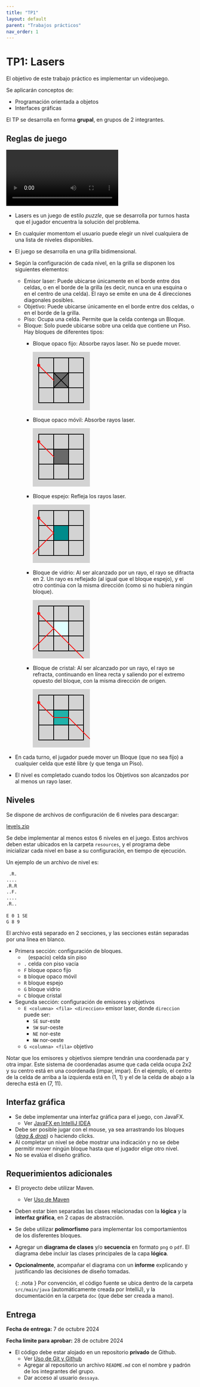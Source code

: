 ```yaml
---
title: "TP1"
layout: default
parent: "Trabajos prácticos"
nav_order: 1
---
```


# TP1: Lasers

El objetivo de este trabajo práctico es implementar un videojuego.

Se aplicarán conceptos de:

- Programación orientada a objetos
- Interfaces gráficas

El TP se desarrolla en forma **grupal**, en grupos de 2 integrantes.

## Reglas de juego

<video controls src="./lasers.webm" type="video/webm"></video>

* Lasers es un juego de estilo _puzzle_, que se desarrolla por turnos hasta que
  el jugador encuentra la solución del problema.
* En cualquier momentom el usuario puede elegir un nivel cualquiera de una
  lista de niveles disponibles.
* El juego se desarrolla en una grilla bidimensional.
* Según la configuración de cada nivel, en la grilla se disponen los siguientes
  elementos:
    * Emisor laser: Puede ubicarse únicamente en el borde entre dos celdas, o
      en el borde de la grilla (es decir, nunca en una esquina o en el centro
      de una celda). El rayo se emite en una de 4 direcciones diagonales
      posibles.
    * Objetivo: Puede ubicarse únicamente en el borde entre dos celdas, o
      en el borde de la grilla.
    * Piso: Ocupa una celda. Permite que la celda contenga un Bloque.
    * Bloque: Solo puede ubicarse sobre una celda que contiene un Piso.
      Hay bloques de diferentes tipos:
        * Bloque opaco fijo: Absorbe rayos laser. No se puede mover.

          ![F](F.png)

        * Bloque opaco móvil: Absorbe rayos laser.

          ![B](B.png)

        * Bloque espejo: Refleja los rayos laser.

          ![R](R.png)

        * Bloque de vidrio: Al ser alcanzado por un rayo, el rayo se difracta
          en 2. Un rayo es reflejado (al igual que el bloque espejo), y el otro
          continúa con la misma dirección (como si no hubiera ningún bloque).

          ![G](G.png)

        * Bloque de cristal: Al ser alcanzado por un rayo, el rayo se refracta,
          continuando en línea recta y saliendo por el extremo opuesto del
          bloque, con la misma dirección de origen.

          ![C](C.png)

* En cada turno, el jugador puede mover un Bloque (que no sea fijo) a cualquier
  celda que esté libre (y que tenga un Piso).
* El nivel es completado cuando todos los Objetivos son alcanzados por al menos
  un rayo laser.

## Niveles

Se dispone de archivos de configuración de 6 niveles para descargar:

<a href="./levels.zip" class="btn btn-default btn-lg">levels.zip</a>

Se debe implementar al menos estos 6 niveles en el juego. Estos archivos deben
estar ubicados en la carpeta `resources`, y el programa debe inicializar cada
nivel en base a su configuración, en tiempo de ejecución.

Un ejemplo de un archivo de nivel es:

```
 .R.
....
.R.R
..F.
....
.R..

E 0 1 SE
G 8 9
```

El archivo está separado en 2 secciones, y las secciones están separadas por
una línea en blanco.

* Primera sección: configuración de bloques.
    * <code class="language-plaintext highlighter-rouge">&nbsp;</code> (espacio) celda sin piso
    * `.` celda con piso vacía
    * `F` bloque opaco fijo
    * `B` bloque opaco móvil
    * `R` bloque espejo
    * `G` bloque vidrio
    * `C` bloque cristal
* Segunda sección: configuración de emisores y objetivos
    * `E <columna> <fila> <direccion>` emisor laser, donde `direccion` puede
      ser:
      * `SE` sur-este
      * `SW` sur-oeste
      * `NE` nor-este
      * `NW` nor-oeste
    * `G <columna> <fila>` objetivo

Notar que los emisores y objetivos siempre tendrán una coordenada par y otra impar.
Este sistema de coordenadas asume que cada celda ocupa 2x2 y su centro está en
una coordenada (impar, impar). En el ejemplo, el centro de la celda de arriba a
la izquierda está en (1, 1) y el de la celda de abajo a la derecha está en (7,
11).

## Interfaz gráfica

* Se debe implementar una interfaz gráfica para el juego, con JavaFX.
    - Ver [JavaFX en IntelliJ IDEA](/entorno/tutorial-javafx/)
* Debe ser posible jugar con el mouse, ya sea arrastrando los bloques
  ([_drag & drop_](https://openjfx.io/javadoc/22/javafx.graphics/javafx/scene/Node.html#setOnDragDetected(javafx.event.EventHandler)))
  o haciendo clicks.
* Al completar un nivel se debe mostrar una indicación y no se debe permitir
  mover ningún bloque hasta que el jugador elige otro nivel.
* No se evalúa el diseño gráfico.

## Requerimientos adicionales

* El proyecto debe utilizar Maven.
    - Ver [Uso de Maven](/entorno/maven/)

* Deben estar bien separadas las clases relacionadas con la **lógica** y la
  **interfaz gráfica**, en 2 capas de abstracción.

* Se debe utilizar **polimorfismo** para implementar los comportamientos de los
  disferentes bloques.

* Agregar un **diagrama de clases** y/o **secuencia** en formato `png` o `pdf`.
  El diagrama debe incluir las clases principales de la capa **lógica**.

* **Opcionalmente**, acompañar el diagrama con un **informe** explicando y
  justificando las decisiones de diseño tomadas.

    {: .nota }
    Por convención, el código fuente se ubica dentro de la carpeta `src/main/java`
    (automáticamente creada por IntelliJ), y la documentación en la carpeta `doc`
    (que debe ser creada a mano).

## Entrega

**Fecha de entrega:** 7 de octubre 2024

**Fecha límite para aprobar:** 28 de octubre 2024

* El código debe estar alojado en un repositorio **privado** de Github.
    - Ver [Uso de Git y Github](/entorno/git-y-github/)
    - Agregar al repositorio un archivo `README.md` con el nombre y padrón de los integrantes del grupo.
    - Dar acceso al usuario `dessaya`.
